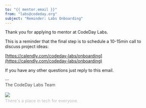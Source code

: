 ```yaml
---
to: "{{ mentor.email }}"
from: "labs@codeday.org"
subject: "Reminder: Labs Onboarding"
---
```


Thank you for applying to mentor at CodeDay Labs.

This is a reminder that the final step is to schedule a 10-15min call to discuss project ideas:

[https://calendly.com/codeday-labs/onboarding](https://calendly.com/codeday-labs/onboarding)

If you have any other questions just reply to this email.

<div>
<div style="color: #484848;">--<br />The CodeDay Labs Team</div>
<div><br /><img src="https://f1.codeday.org/logo.png" /><a style="color: #bdbdbd; text-decoration: none;" href="https://www.youtube.com/watch?v=GKNBurEnGow" target="_blank" rel="noopener noreferrer"><br />There's a place in tech for everyone.</a><a style="color: #bdbdbd; text-decoration: none;" href="https://www.youtube.com/watch?v=GKNBurEnGow" target="_blank" rel="noopener noreferrer"><br /></a></div>
</div>
